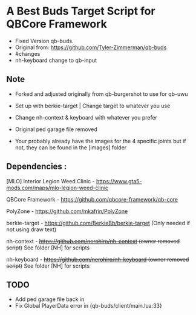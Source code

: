 # A Best Buds Target Script for QBCore Framework

- Fixed Version qb-buds.
- Original from: https://github.com/Tyler-Zimmerman/qb-buds
- #changes
- nh-keyboard change to qb-input

## Note

- Forked and adjusted originally from qb-burgershot to use for qb-uwu

- Set up with berkie-target | Change target to whatever you use

- Change nh-context & keyboard with whatever you prefer

- Original ped garage file removed

- Your probably already have the images for the 4 specific joints but if not, they can be found in the [images] folder

## Dependencies :

[MLO] Interior Legion Weed Clinic - https://www.gta5-mods.com/maps/mlo-legion-weed-clinic

QBCore Framework - https://github.com/qbcore-framework/qb-core

PolyZone - https://github.com/mkafrin/PolyZone

berkie-target - https://github.com/BerkieBb/berkie-target (Only needed if not using draw text)

nh-context - ~~https://github.com/nerohiro/nh-context (owner removed script)~~ See folder [NH] for scripts

nh-keyboard - ~~https://github.com/nerohiro/nh-keyboard (owner removed script)~~ See folder [NH] for scripts

## TODO

- Add ped garage file back in
- Fix Global PlayerData error in {qb-buds/client/main.lua:33}
